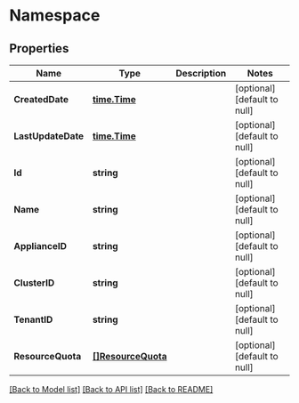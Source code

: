 # Namespace

## Properties
Name | Type | Description | Notes
------------ | ------------- | ------------- | -------------
**CreatedDate** | [**time.Time**](time.Time.md) |  | [optional] [default to null]
**LastUpdateDate** | [**time.Time**](time.Time.md) |  | [optional] [default to null]
**Id** | **string** |  | [optional] [default to null]
**Name** | **string** |  | [optional] [default to null]
**ApplianceID** | **string** |  | [optional] [default to null]
**ClusterID** | **string** |  | [optional] [default to null]
**TenantID** | **string** |  | [optional] [default to null]
**ResourceQuota** | [**[]ResourceQuota**](ResourceQuota.md) |  | [optional] [default to null]

[[Back to Model list]](../README.md#documentation-for-models) [[Back to API list]](../README.md#documentation-for-api-endpoints) [[Back to README]](../README.md)

